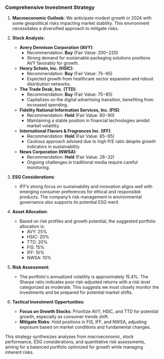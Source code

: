 ### Comprehensive Investment Strategy

1. **Macroeconomic Outlook**: We anticipate modest growth in 2024 with some geopolitical risks impacting market stability. This environment necessitates a diversified approach to mitigate risks.

2. **Stock Analysis**:
   - **Avery Dennison Corporation (AVY)**:
     - Recommendation: **Buy** (Fair Value: $200-$220)
     - Strong demand for sustainable packaging solutions positions AVY favorably for growth.
   - **Henry Schein, Inc. (HSIC)**:
     - Recommendation: **Buy** (Fair Value: $75-$85)
     - Expected growth from healthcare sector expansion and robust distribution networks.
   - **The Trade Desk, Inc. (TTD)**:
     - Recommendation: **Buy** (Fair Value: $75-$85)
     - Capitalizes on the digital advertising transition, benefiting from increased spending.
   - **Fidelity National Information Services, Inc. (FIS)**:
     - Recommendation: **Hold** (Fair Value: $80-$90)
     - Maintaining a stable position in financial technologies amidst market volatility.
   - **International Flavors & Fragrances Inc. (IFF)**:
     - Recommendation: **Hold** (Fair Value: $85-$95)
     - Cautious approach advised due to high P/E ratio despite growth indicators in sustainability.
   - **News Corporation (NWSA)**:
     - Recommendation: **Hold** (Fair Value: $28-$32)
     - Ongoing challenges in traditional media require careful monitoring.

3. **ESG Considerations**:
   - IFF’s strong focus on sustainability and innovation aligns well with emerging consumer preferences for ethical and responsible products. The company’s risk management in environmental governance also supports its potential ESG merit.

4. **Asset Allocation**:
   - Based on risk profiles and growth potential, the suggested portfolio allocation is:
     - AVY: 25%
     - HSIC: 20%
     - TTD: 20%
     - FIS: 15%
     - IFF: 10%
     - NWSA: 10%

5. **Risk Assessment**:
   - The portfolio's annualized volatility is approximately 15.4%. The Sharpe ratio indicates poor risk-adjusted returns with a risk level categorized as moderate. This suggests we must closely monitor the investments and be prepared for potential market shifts.

6. **Tactical Investment Opportunities**:
   - **Focus on Growth Stocks**: Prioritize AVY, HSIC, and TTD for potential growth, especially as consumer trends shift.
   - **Mitigate Risks**: Hold positions in FIS, IFF, and NWSA, adjusting exposure based on market conditions and fundamental changes.

This strategy synthesizes analyses from macroeconomic, stock performance, ESG considerations, and quantitative risk assessments, aiming for a balanced portfolio optimized for growth while managing inherent risks.